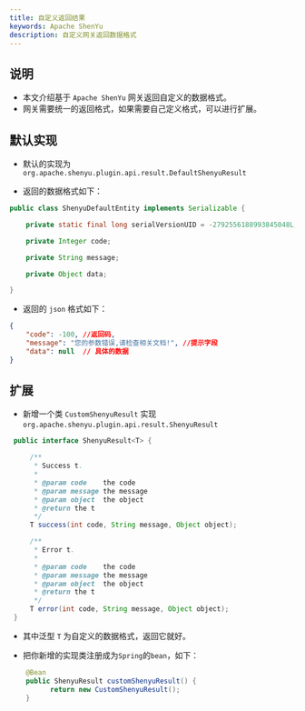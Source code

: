 ```yaml
---
title: 自定义返回结果
keywords: Apache ShenYu
description: 自定义网关返回数据格式
---
```


## 说明

* 本文介绍基于 `Apache ShenYu` 网关返回自定义的数据格式。
* 网关需要统一的返回格式，如果需要自己定义格式，可以进行扩展。


## 默认实现

* 默认的实现为 `org.apache.shenyu.plugin.api.result.DefaultShenyuResult`

* 返回的数据格式如下：

```java
public class ShenyuDefaultEntity implements Serializable {

    private static final long serialVersionUID = -2792556188993845048L;

    private Integer code;

    private String message;

    private Object data;

}
```

* 返回的 `json` 格式如下：

```json
{
    "code": -100, //返回码,
    "message": "您的参数错误,请检查相关文档!", //提示字段
    "data": null  // 具体的数据
}
```

## 扩展

*  新增一个类 `CustomShenyuResult` 实现 `org.apache.shenyu.plugin.api.result.ShenyuResult`

```java
 public interface ShenyuResult<T> {

     /**
      * Success t.
      *
      * @param code    the code
      * @param message the message
      * @param object  the object
      * @return the t
      */
     T success(int code, String message, Object object);

     /**
      * Error t.
      *
      * @param code    the code
      * @param message the message
      * @param object  the object
      * @return the t
      */
     T error(int code, String message, Object object);
 }

```

* 其中泛型 `T` 为自定义的数据格式，返回它就好。

* 把你新增的实现类注册成为`Spring`的`bean`，如下：

```java
    @Bean
    public ShenyuResult customShenyuResult() {
          return new CustomShenyuResult();
    }
```



